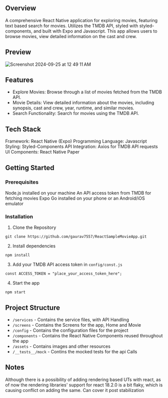 ## Overview

A comprehensive React Native application for exploring movies, featuring text based search for movies. Utilizes the TMDB API, styled with styled-components, and built with Expo and Javascript. This app allows users to browse movies, view detailed information on the cast and crew.

## Preview

![Screenshot 2024-09-25 at 12 49 11 AM](https://github.com/user-attachments/assets/80189c56-263b-45ac-89bf-b821e7d9cc00)


## Features
- Explore Movies: Browse through a list of movies fetched from the TMDB API.
- Movie Details: View detailed information about the movies, including synopsis, cast and crew, year, runtime, and similar movies.
- Search Functionality: Search for movies using the TMDB API.

## Tech Stack 
Framework: React Native (Expo)
Programming Language: Javascript
Styling: Styled-Components
API Integration: Axios for TMDB API requests
UI Components: React Native Paper

## Getting Started

### Prerequisites
Node.js installed on your machine
An API access token from TMDB for fetching movies
Expo Go installed on your phone or an Android/iOS emulator

### Installation
1. Clone the Repository
```
git clone https://github.com/gaurav7557/ReactSampleMovieApp.git
```
2. Install dependencies
```
npm install
```
3. Add your TMDB API access token in `config/const.js`
```
const ACCESS_TOKEN = "place_your_access_token_here";
```
4. Start the app
```
npm start
```

## Project Structure
- `/services` - Contains the service files, with API Handling
- `/screens` - Contains the Screens for the app, Home and Movie
- `/config` - Contains the configuration files for the project
- `/components` - Contains the React Native Components reused throughout the app
- `/assets` - Contains images and other resources
- `/__tests__/mock` - Contins the mocked tests for the api Calls

## Notes
Although there is a possibility of adding rendering based UTs with react, as of now the rendering libraries' support for react 18.2.0 is a bit flaky, which is causing conflict on adding the same. Can cover it post stabilization
